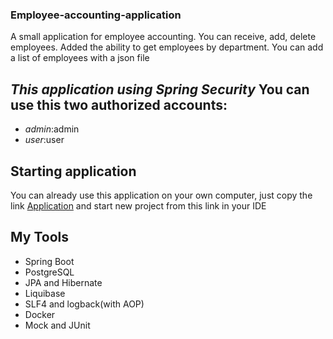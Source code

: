 ### Employee-accounting-application
A small application for employee accounting. You can receive, add, delete employees. Added the ability to get employees by department. You can add a list of employees with a json file
## *This application using Spring Security* You can use this two authorized accounts:
+ *admin*:admin
+ *user*:user
## Starting application
You can already use this application on your own computer, just copy the link [Application](https://github.com/destmecture/Employee-accounting-application.git) and start new project from this link in your IDE 
## My Tools
+ Spring Boot
+ PostgreSQL
+ JPA and Hibernate
+ Liquibase
+ SLF4 and logback(with AOP)
+ Docker
+ Mock and JUnit
